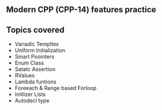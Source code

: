 ## Modern CPP (CPP-14) features practice

## Topics covered
- Variadic Templtes
- Uniform Initialization
- Smart Poointers
- Enum Class
- Satatc Assertion 
- RValues
- Lambda funtions
- Foreeach & Range based Forloop
- Initlizer Lists
- Autodecl type


